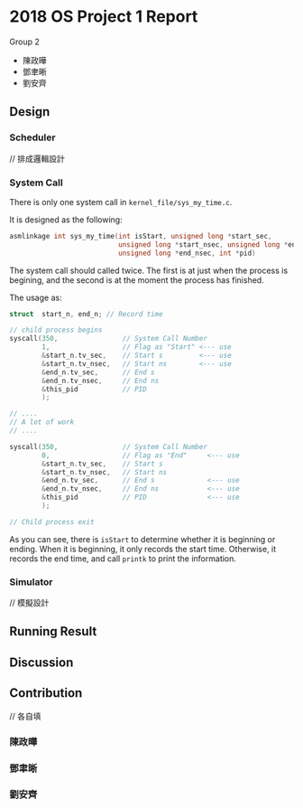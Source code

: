 # 2018 OS Project 1 Report

Group 2

- 陳政曄
- 鄧聿晰
- 劉安齊

## Design

### Scheduler

// 排成邏輯設計

### System Call

There is only one system call in `kernel_file/sys_my_time.c`.

It is designed as the following:

```c
asmlinkage int sys_my_time(int isStart, unsigned long *start_sec,
                           unsigned long *start_nsec, unsigned long *end_sec,
                           unsigned long *end_nsec, int *pid)
```

The system call should called twice. The first is at just when the process is begining, and the second is at the moment the process has finished.

The usage as:

```c
struct  start_n, end_n; // Record time

// child process begins
syscall(350,                // System Call Number
        1,                  // Flag as "Start" <--- use
        &start_n.tv_sec,    // Start s         <--- use
        &start_n.tv_nsec,   // Start ns        <--- use
        &end_n.tv_sec,      // End s
        &end_n.tv_nsec,     // End ns
        &this_pid           // PID
        );

// ....
// A lot of work
// ....

syscall(350,                // System Call Number
        0,                  // Flag as "End"     <--- use
        &start_n.tv_sec,    // Start s
        &start_n.tv_nsec,   // Start ns
        &end_n.tv_sec,      // End s             <--- use
        &end_n.tv_nsec,     // End ns            <--- use
        &this_pid           // PID               <--- use
        );

// Child process exit
```

As you can see, there is `isStart` to determine whether it is beginning or ending. When it is beginning, it only records the start time. Otherwise, it records the end time, and call `printk` to print the information.

### Simulator

// 模擬設計

## Running Result

## Discussion

## Contribution

// 各自填

### 陳政曄

### 鄧聿晰

### 劉安齊
